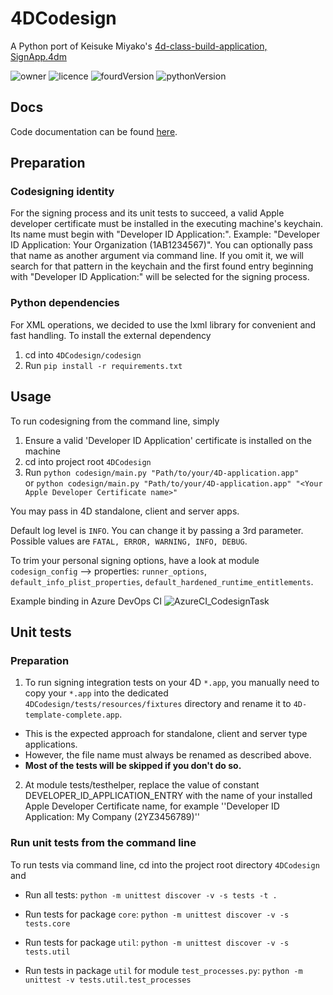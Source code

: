 # 4DCodesign
A Python port of Keisuke Miyako's [4d-class-build-application, SignApp.4dm](https://github.com/miyako/4d-class-build-application/blob/main/Project/Sources/Classes/SignApp.4dm) <br>

![owner](https://img.shields.io/badge/%C2%A9-knk%20Business%20Software%20AG-orange)
![licence](https://img.shields.io/badge/license-MIT-brightgreen)
![fourdVersion](https://img.shields.io/badge/4D%20compatibility-v19R4%2B-blue)
![pythonVersion](https://img.shields.io/badge/Python-3.10-blue)

## Docs
Code documentation can be found [here](https://dbyte.github.io/4DCodesign/).

## Preparation
### Codesigning identity
For the signing process and its unit tests to succeed, a valid Apple developer certificate must be installed in the executing machine's keychain.
Its name must begin with "Developer ID Application:". Example: "Developer ID Application: Your Organization (1AB1234567)".
You can optionally pass that name as another argument via command line.
If you omit it, we will search for that pattern in the keychain and the first found entry beginning with "Developer ID Application:" will be selected for the signing process.

### Python dependencies
For XML operations, we decided to use the lxml library for convenient and fast handling.
To install the external dependency

1. cd into ```4DCodesign/codesign```
2. Run ```pip install -r requirements.txt```

## Usage
To run codesigning from the command line, simply

1. Ensure a valid 'Developer ID Application' certificate is installed on the machine
2. cd into project root ```4DCodesign```
3. Run ```python codesign/main.py "Path/to/your/4D-application.app"```<br>
   or
   ```python codesign/main.py "Path/to/your/4D-application.app" "<Your Apple Developer Certificate name>"```

You may pass in 4D standalone, client and server apps.

Default log level is ```INFO```. You can change it by passing a 3rd parameter.
Possible values are ```FATAL, ERROR, WARNING, INFO, DEBUG```.

To trim your personal signing options, have a look at module ```codesign_config``` -->
properties: ```runner_options```, ```default_info_plist_properties```, ```default_hardened_runtime_entitlements```.

Example binding in Azure DevOps CI
![AzureCI_CodesignTask](https://user-images.githubusercontent.com/41309806/214127345-c4dd3dcf-09e9-488d-9b98-030b4626ad40.png)

## Unit tests
### Preparation
1. To run signing integration tests on your 4D `*.app`, you manually need to copy your `*.app` into the dedicated
`4DCodesign/tests/resources/fixtures` directory and rename it to `4D-template-complete.app`.

- This is the expected approach for standalone, client and server type applications. <br>
- However, the file name must always be renamed as described above. <br>
- **Most of the tests will be skipped if you don't do so.**

2. At module tests/testhelper, replace the value of constant DEVELOPER_ID_APPLICATION_ENTRY with the name of your installed
Apple Developer Certificate name, for example ''Developer ID Application: My Company (2YZ3456789)''

### Run unit tests from the command line
To run tests via command line, cd into the project root directory ```4DCodesign``` and

- Run all tests:
  ```python -m unittest discover -v -s tests -t .```

- Run tests for package `core`:
  ```python -m unittest discover -v -s tests.core```

- Run tests for package `util`:
  ```python -m unittest discover -v -s tests.util```

- Run tests in package `util` for module `test_processes.py`:
  ```python -m unittest -v tests.util.test_processes```
